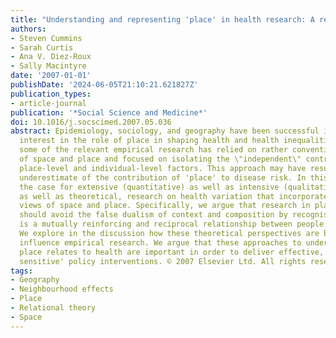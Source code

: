 ```yaml
---
title: "Understanding and representing 'place' in health research: A relational approach"
authors:
- Steven Cummins
- Sarah Curtis
- Ana V. Diez-Roux
- Sally Macintyre
date: '2007-01-01'
publishDate: '2024-06-05T21:10:21.621827Z'
publication_types:
- article-journal
publication: '*Social Science and Medicine*'
doi: 10.1016/j.socscimed.2007.05.036
abstract: Epidemiology, sociology, and geography have been successful in re-establishing
  interest in the role of place in shaping health and health inequalities. However,
  some of the relevant empirical research has relied on rather conventional conceptions
  of space and place and focused on isolating the \"independent\" contribution of
  place-level and individual-level factors. This approach may have resulted in an
  underestimate of the contribution of 'place' to disease risk. In this paper we argue
  the case for extensive (quantitative) as well as intensive (qualitative) empirical,
  as well as theoretical, research on health variation that incorporates 'relational',
  views of space and place. Specifically, we argue that research in place and health
  should avoid the false dualism of context and composition by recognising that there
  is a mutually reinforcing and reciprocal relationship between people and place.
  We explore in the discussion how these theoretical perspectives are beginning to
  influence empirical research. We argue that these approaches to understanding how
  place relates to health are important in order to deliver effective, 'contextually
  sensitive' policy interventions. © 2007 Elsevier Ltd. All rights reserved.
tags:
- Geography
- Neighbourhood effects
- Place
- Relational theory
- Space
---
```

